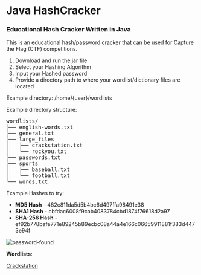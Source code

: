 # Java HashCracker

### Educational Hash Cracker Written in Java

This is an educational hash/password cracker that can be used for Capture the Flag (CTF) competitions. 

1. Download and run the jar file
2. Select your Hashing Algorithm
3. Input your Hashed password
4. Provide a directory path to where your wordlist/dictionary files are located

Example directory: /home/{user}/wordlists

Example directory structure:

<pre>
wordlists/
├── english-words.txt
├── general.txt
├── large_files
│   ├── crackstation.txt
│   └── rockyou.txt
├── passwords.txt
├── sports
│   ├── baseball.txt
│   └── football.txt
└── words.txt
</pre>

Example Hashes to try:

- **MD5 Hash**     - 482c811da5d5b4bc6d497ffa98491e38
- **SHA1 Hash**    - cbfdac6008f9cab4083784cbd1874f76618d2a97
- **SHA-256 Hash** - ef92b778bafe771e89245b89ecbc08a44a4e166c06659911881f383d4473e94f

![password-found](https://user-images.githubusercontent.com/49283017/154895284-97ba8903-7cb7-4725-b3f6-a2a396f860d7.gif)

**Wordlists**:

[Crackstation](https://crackstation.net/crackstation-wordlist-password-cracking-dictionary.htm)
